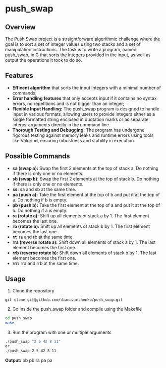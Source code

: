 # push_swap
## Overview
The Push Swap project is a straightforward algorithmic challenge where the goal is to sort a set of integer values using two stacks and a set of manipulation instructions. The task is to write a program, named push_swap, in C that sorts the integers provided in the input, as well as output the operations it took to do so.

## Features
- **Efficent algorithm** that sorts the input integers with a minimal number of commands;
- **Error handling features** that only accepts input if it contains no syntax errors, no repetitions and is not bigger than an integer;
- **Flexible Input Handling:** The push_swap program is designed to handle input in various formats, allowing users to provide integers either as a single formatted string enclosed in quotation marks or as separate integer arguments directly in the command line. 
- **Thorough Testing and Debugging:** The program has undergone rigorous testing against memory leaks and runtime errors using tools like Valgrind, ensuring robustness and stability in execution.

## Possible Commands
- **sa (swap a):** Swap the first 2 elements at the top of stack a. Do nothing if there is only one or no elements.
- **sb (swap b):** Swap the first 2 elements at the top of stack b. Do nothing if there is only one or no elements.
- **ss:** sa and sb at the same time.
- **pa (push a):** Take the first element at the top of b and put it at the top of a.
Do nothing if b is empty.
- **pb (push b):** Take the first element at the top of a and put it at the top of b.
Do nothing if a is empty.
- **ra (rotate a):** Shift up all elements of stack a by 1.
The first element becomes the last one.
- **rb (rotate b):** Shift up all elements of stack b by 1. The first element becomes the last one.
- **rr:** ra and rb at the same time.
- **rra (reverse rotate a):** Shift down all elements of stack a by 1.
The last element becomes the first one.
- **rrb (reverse rotate b):** Shift down all elements of stack b by 1. The last element becomes the first one.
- **rrr:** rra and rrb at the same time.

## Usage
1. Clone the repository
```
git clone git@github.com/dianazinchenko/push_swap.git
```
2. Go inside the push_swap folder and compile using the Makefile
```bash
cd push_swap
make
```
3. Run the program with one or multiple arguments
```bash
./push_swap "2 5 42 8 11"
or
./push_swap 2 5 42 8 11
```
**Output:**
pb
pb
ra
pa
pa
